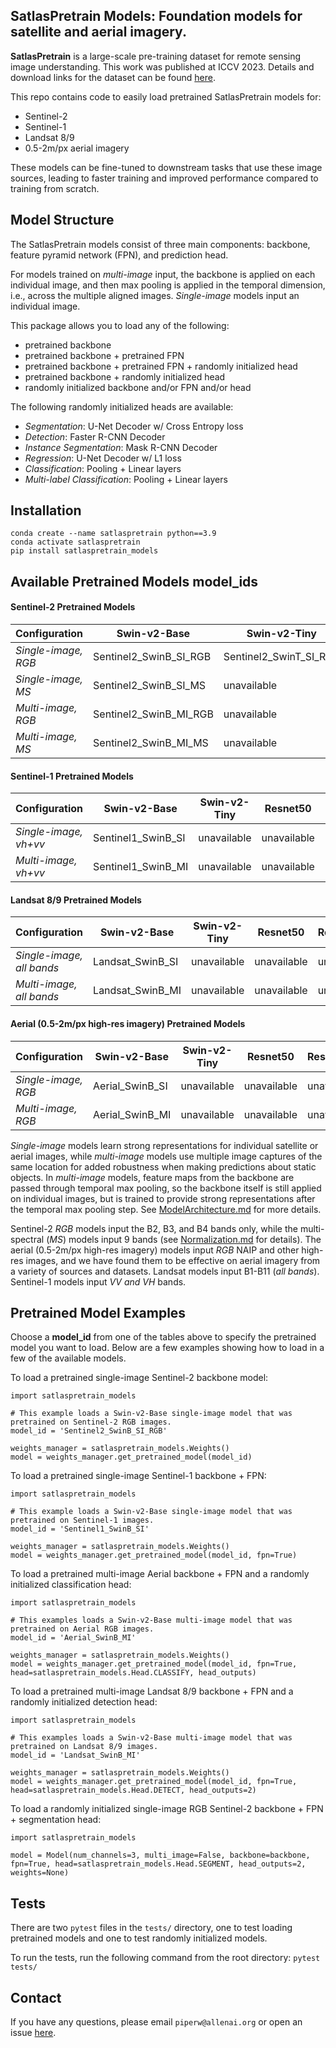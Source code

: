 SatlasPretrain Models: Foundation models for satellite and aerial imagery. 
--------------------------------------------------------------------------

**SatlasPretrain** is a large-scale pre-training dataset for remote sensing image understanding. This work 
was published at ICCV 2023. Details and download links for the dataset can be found 
[here](https://github.com/allenai/satlas/blob/main/SatlasPretrain.md).

This repo contains code to easily load pretrained SatlasPretrain models for:
- Sentinel-2
- Sentinel-1
- Landsat 8/9
- 0.5-2m/px aerial imagery

These models can be fine-tuned to downstream tasks that use these image sources, leading to faster training 
and improved performance compared to training from scratch.

Model Structure
--------------
The SatlasPretrain models consist of three main components: backbone, feature pyramid network (FPN), and prediction head.

For models trained on *multi-image* input, the backbone is applied on each individual image, and then max pooling is applied
in the temporal dimension, i.e., across the multiple aligned images. *Single-image* models input an individual image.

This package allows you to load any of the following:
- pretrained backbone
- pretrained backbone + pretrained FPN
- pretrained backbone + pretrained FPN + randomly initialized head
- pretrained backbone + randomly initialized head
- randomly initialized backbone and/or FPN and/or head

The following randomly initialized heads are available:
- *Segmentation*: U-Net Decoder w/ Cross Entropy loss
- *Detection*: Faster R-CNN Decoder
- *Instance Segmentation*: Mask R-CNN Decoder
- *Regression*: U-Net Decoder w/ L1 loss
- *Classification*: Pooling + Linear layers
- *Multi-label Classification*: Pooling + Linear layers

Installation
--------------
```
conda create --name satlaspretrain python==3.9
conda activate satlaspretrain
pip install satlaspretrain_models
```

Available Pretrained Models model_ids
----------------------------
#### Sentinel-2 Pretrained Models
| Configuration | Swin-v2-Base | Swin-v2-Tiny | Resnet50 | Resnet152 |
| ---------- | ------------ | ------------ | -------- | --------- |
| *Single-image, RGB* | Sentinel2_SwinB_SI_RGB | Sentinel2_SwinT_SI_RGB | Sentinel2_Resnet50_SI_RGB | Sentinel2_Resnet152_SI_RGB |
| *Single-image, MS* | Sentinel2_SwinB_SI_MS | unavailable | Sentinel2_Resnet50_SI_MS | Sentinel2_Resnet152_SI_MS |
| *Multi-image, RGB* | Sentinel2_SwinB_MI_RGB | unavailable | Sentinel2_Resnet50_MI_RGB | Sentinel2_Resnet152_MI_RGB |
| *Multi-image, MS* | Sentinel2_SwinB_MI_MS | unavailable | unavailable | unavailable |

#### Sentinel-1 Pretrained Models
| Configuration | Swin-v2-Base | Swin-v2-Tiny | Resnet50 | Resnet152 |
| ---------- | ------------ | ------------ | -------- | --------- |
| *Single-image, vh+vv* | Sentinel1_SwinB_SI | unavailable | unavailable | unavailable |
| *Multi-image, vh+vv* | Sentinel1_SwinB_MI | unavailable | unavailable | unavailable |

#### Landsat 8/9 Pretrained Models
| Configuration | Swin-v2-Base | Swin-v2-Tiny | Resnet50 | Resnet152 |
| ---------- | ------------ | ------------ | -------- | --------- |
| *Single-image, all bands* | Landsat_SwinB_SI | unavailable | unavailable | unavailable |
| *Multi-image, all bands* | Landsat_SwinB_MI | unavailable | unavailable | unavailable |

#### Aerial (0.5-2m/px high-res imagery) Pretrained Models
| Configuration | Swin-v2-Base | Swin-v2-Tiny | Resnet50 | Resnet152 |
| ---------- | ------------ | ------------ | -------- | --------- |
| *Single-image, RGB* | Aerial_SwinB_SI | unavailable | unavailable | unavailable |
| *Multi-image, RGB* | Aerial_SwinB_MI | unavailable | unavailable | unavailable |


*Single-image* models learn strong representations for individual satellite or aerial images, while *multi-image* models use multiple image captures of the same location for added robustness when making predictions about static objects. In *multi-image* models, feature maps from the backbone are passed through temporal max pooling, so the backbone itself is still applied on individual images, but is trained to provide strong representations after the temporal max pooling step. See [ModelArchitecture.md](ModelArchitecture.md) for more details.

Sentinel-2 *RGB* models input the B2, B3, and B4 bands only, while the multi-spectral (*MS*) models input 9 bands (see [Normalization.md](Normalization.md#sentinel-2-images) for details). The aerial (0.5-2m/px high-res imagery) models input *RGB* NAIP and other high-res images, and we have found them to be effective on aerial imagery from a variety of sources and datasets. Landsat models input B1-B11 (*all bands*). Sentinel-1 models input *VV and VH* bands. 

Pretrained Model Examples
---------------
Choose a **model_id** from one of the tables above to specify the pretrained model you want to load. Below are a 
few examples showing how to load in a few of the available models.

To load a pretrained single-image Sentinel-2 backbone model:
```
import satlaspretrain_models

# This example loads a Swin-v2-Base single-image model that was pretrained on Sentinel-2 RGB images.
model_id = 'Sentinel2_SwinB_SI_RGB'

weights_manager = satlaspretrain_models.Weights()
model = weights_manager.get_pretrained_model(model_id)
```

To load a pretrained single-image Sentinel-1 backbone + FPN:
```
import satlaspretrain_models

# This example loads a Swin-v2-Base single-image model that was pretrained on Sentinel-1 images.
model_id = 'Sentinel1_SwinB_SI'

weights_manager = satlaspretrain_models.Weights()
model = weights_manager.get_pretrained_model(model_id, fpn=True)
```

To load a pretrained multi-image Aerial backbone + FPN and a randomly initialized classification head:
```
import satlaspretrain_models

# This examples loads a Swin-v2-Base multi-image model that was pretrained on Aerial RGB images.
model_id = 'Aerial_SwinB_MI'

weights_manager = satlaspretrain_models.Weights()
model = weights_manager.get_pretrained_model(model_id, fpn=True, head=satlaspretrain_models.Head.CLASSIFY, head_outputs)
```

To load a pretrained multi-image Landsat 8/9 backbone + FPN and a randomly initialized detection head:
```
import satlaspretrain_models

# This examples loads a Swin-v2-Base multi-image model that was pretrained on Landsat 8/9 images.
model_id = 'Landsat_SwinB_MI'

weights_manager = satlaspretrain_models.Weights()
model = weights_manager.get_pretrained_model(model_id, fpn=True, head=satlaspretrain_models.Head.DETECT, head_outputs=2)
```

To load a randomly initialized single-image RGB Sentinel-2 backbone + FPN + segmentation head:
```
import satlaspretrain_models

model = Model(num_channels=3, multi_image=False, backbone=backbone, fpn=True, head=satlaspretrain_models.Head.SEGMENT, head_outputs=2, weights=None) 
```

Tests
-----
There are two `pytest` files in the `tests/` directory, one to test loading pretrained models and one to test randomly initialized models.

To run the tests, run the following command from the root directory:
`pytest tests/`

Contact
-------
If you have any questions, please email `piperw@allenai.org` or open an issue [here](https://github.com/allenai/satlaspretrain_models/issues/new).
